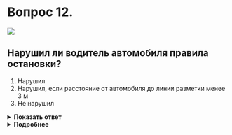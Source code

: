 # Вопрос 12.

![](https://s.drom.ru/i24227/pdd/tickets/2016/1542609184.jpg)

## Нарушил ли водитель автомобиля правила остановки?

1. Нарушил
2. Нарушил, если расстояние от автомобиля до линии разметки менее 3 м
3. Не нарушил

<details>
<summary><b>Показать ответ</b></summary>
Правильный ответ: 1
</details>
<details>
<summary><b>Подробнее</b></summary>
На Т-образном перекрёстке можно останавливаться напротив бокового проезда, но при этом он должен иметь сплошную линию разметки или разделительную полосу. Здесь же разметка из двух линий – сплошной и прерывистой. Остановка поэтому запрещена.
(Пункт 12.4 ПДД)
</details>
